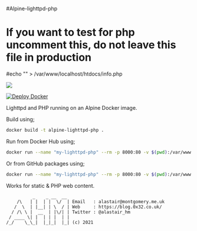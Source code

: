 #Alpine-lighttpd-php

  # If you want to test for php uncomment this, do not leave this file in production
  #echo "<?php echo phpinfo(); ?>" > /var/www/localhost/htdocs/info.php

[![](http://dockeri.co/image/alastairhm/alpine-lighttpd-php)](https://index.docker.io/u/alastairhm/alpine-lighttpd-php/)

[![Deploy Docker](https://github.com/alastairhm/alpine-lighttpd-php/actions/workflows/deploy.yml/badge.svg)](https://github.com/alastairhm/alpine-lighttpd-php/actions/workflows/deploy.yml)

Lighttpd and PHP running on an Alpine Docker image.

Build using;

```bash
docker build -t alpine-lighttpd-php .
```

Run from Docker Hub using;

```bash
docker run --name "my-lighttpd-php" --rm -p 8000:80 -v $(pwd):/var/www alastairhm/alpine-lighttpd-php
```

Or from GitHub packages using;

```bash
docker run --name "my-lighttpd-php" --rm -p 8000:80 -v $(pwd):/var/www ghcr.io/alastairhm/alpine-lighttpd-php
```

Works for static & PHP web content.

```text
          _    _ __  __ 
    /\   | |  | |  \/  | Email   : alastair@montgomery.me.uk
   /  \  | |__| | \  / | Web     : https://blog.0x32.co.uk/
  / /\ \ |  __  | |\/| | Twitter : @alastair_hm
 / ____ \| |  | | |  | |
/_/    \_\_|  |_|_|  |_| (c) 2021
```
